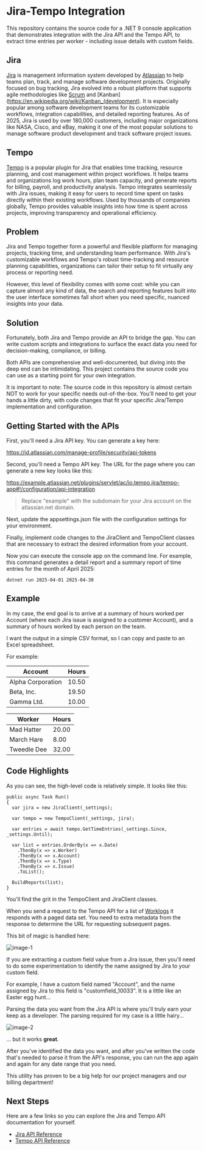 ﻿# Jira-Tempo Integration

This repository contains the source code for a .NET 9 console application that demonstrates integration with the Jira API and the Tempo API, to extract time entries per worker - including issue details with custom fields.

## Jira

[Jira](https://www.atlassian.com/software/jira) is management information system developed by [Atlassian](https://www.atlassian.com/company) to help teams plan, track, and manage software development projects. Originally focused on bug tracking, Jira evolved into a robust platform that supports agile methodologies like [Scrum](https://en.wikipedia.org/wiki/Scrum_(software_development)) and [Kanban](https://en.wikipedia.org/wiki/Kanban_(development). It is especially popular among software development teams for its customizable workflows, integration capabilities, and detailed reporting features. As of 2025, Jira is used by over 180,000 customers, including major organizations like NASA, Cisco, and eBay, making it one of the most popular solutions to manage software product development and track software project issues.

## Tempo

[Tempo](https://www.tempo.io) is a popular plugin for Jira that enables time tracking, resource planning, and cost management within project workflows. It helps teams and organizations log work hours, plan team capacity, and generate reports for billing, payroll, and productivity analysis. Tempo integrates seamlessly with Jira issues, making it easy for users to record time spent on tasks directly within their existing workflows. Used by thousands of companies globally, Tempo provides valuable insights into how time is spent across projects, improving transparency and operational efficiency.

## Problem

Jira and Tempo together form a powerful and flexible platform for managing projects, tracking time, and understanding team performance. With Jira's customizable workflows and Tempo's robust time-tracking and resource planning capabilities, organizations can tailor their setup to fit virtually any process or reporting need. 

However, this level of flexibility comes with some cost: while you can capture almost any kind of data, the search and reporting features built into the user interface sometimes fall short when you need specific, nuanced insights into your data.

## Solution

Fortunately, both Jira and Tempo provide an API to bridge the gap. You can write custom scripts and integrations to surface the exact data you need for decision-making, compliance, or billing.

Both APIs are comprehensive and well-documented, but diving into the deep end can be intimidating. This project contains the source code you can use as a starting point for your own integration.

It is important to note: The source code in this repository is almost certain NOT to work for your specific needs out-of-the-box. You'll need to get your hands a little dirty, with code changes that fit your specific Jira/Tempo implementation and configuration.

## Getting Started with the APIs

First, you'll need a Jira API key. You can generate a key here:

https://id.atlassian.com/manage-profile/security/api-tokens

Second, you'll need a Tempo API key. The URL for the page where you can generate a new key looks like this:

https://example.atlassian.net/plugins/servlet/ac/io.tempo.jira/tempo-app#!/configuration/api-integration

> Replace "example" with the subdomain for your Jira account on the atlassian.net domain.

Next, update the appsettings.json file with the configuration settings for your environment.

Finally, implement code changes to the JiraClient and TempoClient classes that are necessary to extract the desired information from your account.

Now you can execute the console app on the command line. For example, this command generates a detail report and a summary report of time entries for the month of April 2025:

`dotnet run 2025-04-01 2025-04-30`

## Example

In my case, the end goal is to arrive at a summary of hours worked per Account (where each Jira issue is assigned to a customer Account), and a summary of hours worked by each person on the team.

I want the output in a simple CSV format, so I can copy and paste to an Excel spreadsheet.

For example:

| Account           | Hours |
|-------------------|-------|
| Alpha Corporation | 10.50 |
| Beta, Inc.        | 19.50 |
| Gamma Ltd.        | 10.00 |


| Worker       | Hours |
|--------------|-------|
| Mad Hatter   | 20.00 |
| March Hare   |  8.00 |
| Tweedle Dee  | 32.00 |


## Code Highlights

As you can see, the high-level code is relatively simple. It looks like this:

```
public async Task Run()
{
  var jira = new JiraClient(_settings);

  var tempo = new TempoClient(_settings, jira);

  var entries = await tempo.GetTimeEntries(_settings.Since, _settings.Until);

  var list = entries.OrderBy(x => x.Date)
    .ThenBy(x => x.Worker)
    .ThenBy(x => x.Account)
    .ThenBy(x => x.Type)
    .ThenBy(x => x.Issue)
    .ToList();

  BuildReports(list);
}
```

You'll find the grit in the TempoClient and JiraClient classes.

When you send a request to the Tempo API for a list of [Worklogs](https://apidocs.tempo.io/#tag/Worklogs) it responds with a paged data set. You need to extra metadata from the response to determine the URL for requesting subsequent pages.

This bit of magic is handled here:

![image-1](https://github.com/user-attachments/assets/ef56a3ad-01f0-40af-9f49-b3cc8c82599e)

If you are extracting a custom field value from a Jira issue, then you'll need to do some experimentation to identify the name assigned by Jira to your custom field.

For example, I have a custom field named "Account", and the name assigned by Jira to this field is "customfield_10033". It is a little like an Easter egg hunt...

Parsing the data you want from the Jira API is where you'll truly earn your keep as a developer. The parsing required for my case is a little hairy...

![image-2](https://github.com/user-attachments/assets/594c76fd-47bb-48cc-a84b-89ed22270263)

... but it works **great**. 

After you've identified the data you want, and after you've written the code that's needed to parse it from the API's response, you can run the app again and again for any date range that you need.

This utility has proven to be a big help for our project managers and our billing department!

## Next Steps

Here are a few links so you can explore the Jira and Tempo API documentation for yourself.

* [Jira API Reference](https://developer.atlassian.com/cloud/jira/platform/rest/v3/intro)
* [Tempo API Reference](https://apidocs.tempo.io)

